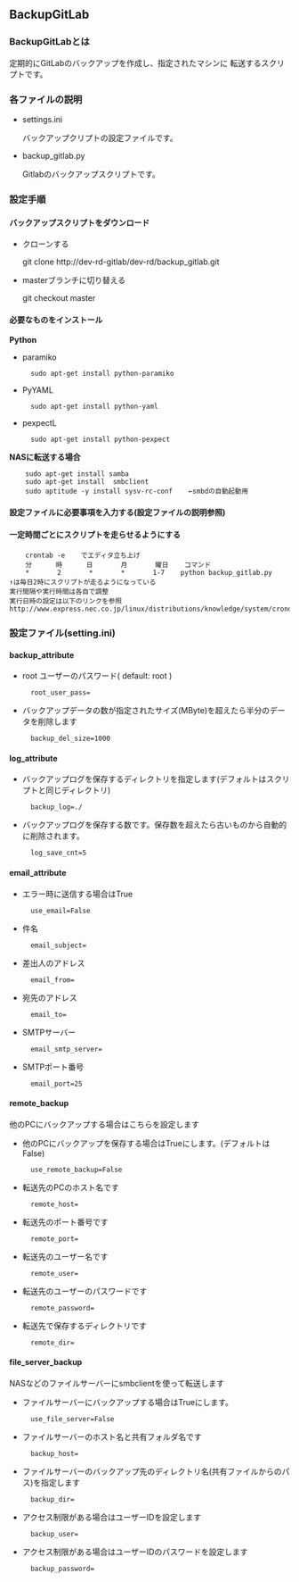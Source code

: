 ﻿## BackupGitLab

### BackupGitLabとは

定期的にGitLabのバックアップを作成し、指定されたマシンに
転送するスクリプトです。

### 各ファイルの説明
* settings.ini

    バックアップクリプトの設定ファイルです。

* backup_gitlab.py

    Gitlabのバックアップスクリプトです。
    
### 設定手順
#### バックアップスクリプトをダウンロード
* クローンする

    git clone http://dev-rd-gitlab/dev-rd/backup_gitlab.git

* masterブランチに切り替える

    git checkout master

#### 必要なものをインストール
**Python**

* paramiko

        sudo apt-get install python-paramiko
* PyYAML

        sudo apt-get install python-yaml
* pexpectL

        sudo apt-get install python-pexpect
        
**NASに転送する場合**

        sudo apt-get install samba
        sudo apt-get install  smbclient
        sudo aptitude -y install sysv-rc-conf    ←smbdの自動起動用
#### 設定ファイルに必要事項を入力する(設定ファイルの説明参照)
#### 一定時間ごとにスクリプトを走らせるようにする

        crontab -e    でエディタ立ち上げ
        分      時      日       月       曜日    コマンド
        *       2       *       *       1-7    python backup_gitlab.py
    ↑は毎日2時にスクリプトが走るようになっている
    実行間隔や実行時間は各自で調整
    実行日時の設定は以下のリンクを参照
    http://www.express.nec.co.jp/linux/distributions/knowledge/system/crond.html
    
### 設定ファイル(setting.ini)

#### backup_attribute

* root ユーザーのパスワード( default: root )

        root_user_pass=

* バックアップデータの数が指定されたサイズ(MByte)を超えたら半分のデータを削除します

        backup_del_size=1000

#### log_attribute

* バックアップログを保存するディレクトリを指定します(デフォルトはスクリプトと同じディレクトリ)

        backup_log=./

* バックアップログを保存する数です。保存数を超えたら古いものから自動的に削除されます。

        log_save_cnt=5

#### email_attribute
* エラー時に送信する場合はTrue

        use_email=False

* 件名

        email_subject=

* 差出人のアドレス

        email_from=

* 宛先のアドレス

        email_to=

* SMTPサーバー

        email_smtp_server=

* SMTPポート番号

        email_port=25

#### remote_backup
他のPCにバックアップする場合はこちらを設定します

* 他のPCにバックアップを保存する場合はTrueにします。(デフォルトはFalse)

        use_remote_backup=False

* 転送先のPCのホスト名です

        remote_host=

* 転送先のポート番号です

        remote_port=

* 転送先のユーザー名です

        remote_user=

* 転送先のユーザーのパスワードです

        remote_password=

* 転送先で保存するディレクトリです

        remote_dir=

#### file_server_backup
NASなどのファイルサーバーにsmbclientを使って転送します
* ファイルサーバーにバックアップする場合はTrueにします。

        use_file_server=False

* ファイルサーバーのホスト名と共有フォルダ名です

        backup_host=

* ファイルサーバーのバックアップ先のディレクトリ名(共有ファイルからのパス)を指定します

        backup_dir=

* アクセス制限がある場合はユーザーIDを設定します

        backup_user=

* アクセス制限がある場合はユーザーIDのパスワードを設定します

        backup_password=
